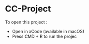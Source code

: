 # CC-Project

To open this project :
- Open in xCode (available in macOS)
- Press CMD + R to run the projec
